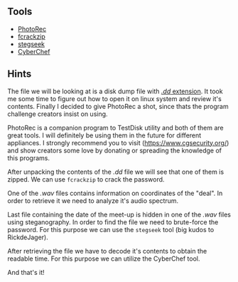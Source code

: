 ## Tools 
- [PhotoRec](https://www.cgsecurity.org/wiki/PhotoRec)
- [fcrackzip](https://www.kali.org/tools/fcrackzip/)
- [stegseek](https://github.com/RickdeJager/stegseek)
- [CyberChef](https://cyberchef.org/)
## Hints
The file we will be looking at is a disk dump file with [*.dd* extension](https://filext.com/file-extension/DD). 
It took me some time to figure out how to open it on linux system and review it's contents.
Finally I decided to give PhotoRec a shot, since thats the program challenge creators insist on using.

PhotoRec is a companion program to TestDisk utility and both of them are great tools. I will definitely be using them in the future for different appliances.
I strongly recommend you to visit (https://www.cgsecurity.org/) and show creators some love by donating or spreading the knowledge of this programs.

After unpacking the contents of the *.dd* file we will see that one of them is zipped. 
We can use `fcrackzip` to crack the password.

One of the *.wav* files contains information on coordinates of the "deal". In order to retrieve it we need to analyze it's audio spectrum.

Last file containing the date of the meet-up is hidden in one of the *.wav* files using steganography. In order to find the file we need to brute-force
the password. For this purpose we can use the `stegseek` tool (big kudos to RickdeJager).

After retrieving the file we have to decode it's contents to obtain the readable time. For this purpose we can utilize the CyberChef tool.

And that's it!
